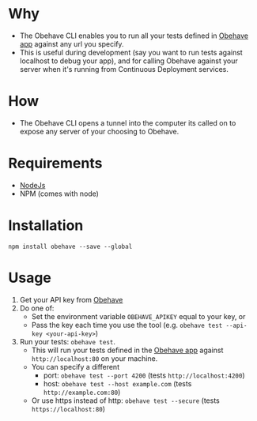 # Why
* The Obehave CLI enables you to run all your tests defined in [Obehave app](https://app.obehave.io) against any url you specify. 
* This is useful during development (say you want to run tests against localhost to debug your app), and for calling Obehave against your server when it's running from Continuous Deployment services.

# How
* The Obehave CLI opens a tunnel into the computer its called on to expose any server of your choosing to Obehave.

# Requirements
* [NodeJs](https://nodejs.org/en/download/)
* NPM (comes with node)

# Installation
`npm install obehave --save --global`

# Usage
1. Get your API key from [Obehave](https://app.obehave.io/settings/api-settings)
1. Do one of: 
   * Set the environment variable `OBEHAVE_APIKEY` equal to your key, or
   * Pass the key each time you use the tool (e.g. `obehave test --api-key <your-api-key>`)
1. Run your tests: `obehave test`. 
   * This will run your tests defined in the [Obehave app](https://app.obehave.io) against `http://localhost:80` on your machine.
   * You can specify a different 
       * port: `obehave test --port 4200` (tests `http://localhost:4200`)
       * host: `obehave test --host example.com`  (tests `http://example.com:80`)
   * Or use https instead of http: `obehave test --secure` (tests `https://localhost:80`)